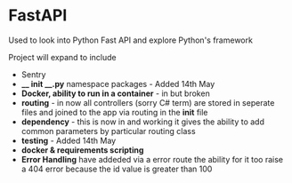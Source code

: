 # FastAPI
Used to look into Python Fast API and explore Python's framework

Project will expand to include

* Sentry
* **__ init __.py** namespace packages - Added 14th May
* **Docker, ability to run in a container** - in but broken
* **routing** - in now all controllers (sorry C# term) are stored in seperate files and joined to the app via routing in the __init__ file
* **dependency** - this is now in and working it gives the ability to add common parameters by particular routing class
* **testing** - Added 14th May
* **docker & requirements scripting**
* **Error Handling** have addeded via a error route the ability for it too raise a 404 error because the id value is greater than 100